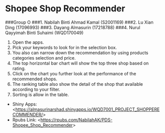# Shopee Shop Recommender

###Group O
###1. Nabilah Binti Ahmad Kamal (S2001169)
###2. Lu Xian Ding (17096993)
###3. Dayang Almasurin (17218788)
###4. Nurul Qayyimah Binti Suhaimi (WQD170049)

1. Open the apps.
2. Pick your keywords to look for in the selection box. 
3. You also can narrow down the recommendation by using products categories selection and price.
4. The top horizontal bar chart will show the top three shop based on rating.
5. Click on the chart you further look at the performance of the recommended shops.
6. The ranking table also show the detail of the shop that available according to your filter.
7. Sorting is allow in the table.

 - Shiny Apps: <<https://almasurinarshad.shinyapps.io/WQD7001_PROJECT_SHOPPERECOMMENDER/>> <br>
 - Rpubs Link: <<https://rpubs.com/NabilahAK/PDS-Shopee_Shop_Recommender>> <br>